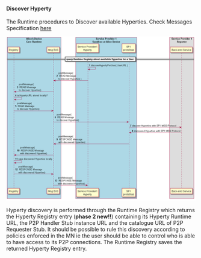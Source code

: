 #### Discover Hyperty

The Runtime procedures to Discover available Hyperties. Check Messages Specification [here](../../specs/messages/registration-messages.md#hyperty-instance-query-per-user)

![Figure @runtime-disocver-hyperty: discover Hyperty](discover-hyperty.png)

Hyperty discovery is performed through the Runtime Registry which returns the Hyperty Registry entry (**phase 2 new!!**) containing its Hyperty Runtime URL, the P2P Handler Stub instance URL and the catalogue URL of P2P Requester Stub. It should be possible to rule this discovery according to policies enforced in the MN ie the user should be able to control who is able to have access to its P2P connections. The Runtime Registry saves the returned Hyperty Registry entry.
